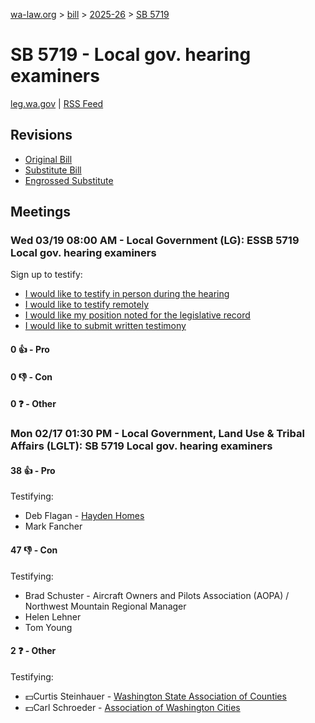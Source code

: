 [wa-law.org](/) > [bill](/bill/) > [2025-26](/bill/2025-26/) > [SB 5719](/bill/2025-26/sb/5719/)

# SB 5719 - Local gov. hearing examiners
[leg.wa.gov](https://app.leg.wa.gov/billsummary?BillNumber=5719&Year=2025&Initiative=false) | [RSS Feed](./rss.xml)

## Revisions
* [Original Bill](1/)
* [Substitute Bill](S/)
* [Engrossed Substitute](S.E/)

## Meetings
### Wed 03/19 08:00 AM - Local Government (LG): ESSB 5719 Local gov. hearing examiners
Sign up to testify:
* [I would like to testify in person during the hearing](https://app.leg.wa.gov/csi/Testifier/Add?chamber=House&mId=33101&aId=165888&caId=26572&tId=1)
* [I would like to testify remotely](https://app.leg.wa.gov/csi/Testifier/Add?chamber=House&mId=33101&aId=165888&caId=26572&tId=2)
* [I would like my position noted for the legislative record](https://app.leg.wa.gov/csi/Testifier/Add?chamber=House&mId=33101&aId=165888&caId=26572&tId=3)
* [I would like to submit written testimony](https://app.leg.wa.gov/csi/Testifier/Add?chamber=House&mId=33101&aId=165888&caId=26572&tId=4)

#### 0 👍 - Pro

#### 0 👎 - Con

#### 0 ❓ - Other

### Mon 02/17 01:30 PM - Local Government, Land Use & Tribal Affairs (LGLT): SB 5719 Local gov. hearing examiners
#### 38 👍 - Pro
Testifying:
* Deb Flagan - [Hayden Homes](/org/hayden_homes/)
* Mark Fancher

#### 47 👎 - Con
Testifying:
* Brad Schuster - Aircraft Owners and Pilots Association (AOPA) / Northwest Mountain Regional Manager
* Helen Lehner
* Tom Young

#### 2 ❓ - Other
Testifying:
* 💵Curtis Steinhauer - [Washington State Association of Counties](/org/washington_state_association_of_counties/)
* 💵Carl Schroeder - [Association of Washington Cities](/org/association_of_washington_cities/)
